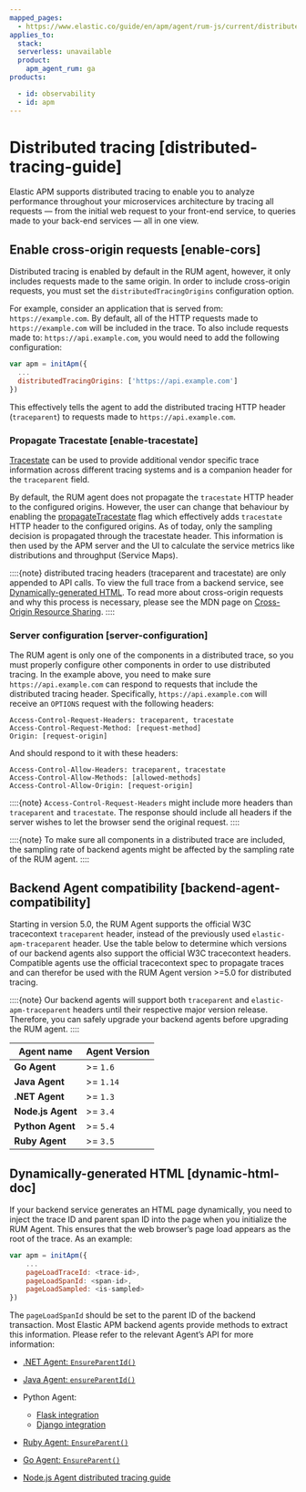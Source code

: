```yaml
---
mapped_pages:
  - https://www.elastic.co/guide/en/apm/agent/rum-js/current/distributed-tracing-guide.html
applies_to:
  stack:
  serverless: unavailable
  product:
    apm_agent_rum: ga
products:

  - id: observability
  - id: apm
---
```


# Distributed tracing [distributed-tracing-guide]

Elastic APM supports distributed tracing to enable you to analyze performance throughout your microservices architecture by tracing all requests — from the initial web request to your front-end service, to queries made to your back-end services — all in one view.


## Enable cross-origin requests [enable-cors]

Distributed tracing is enabled by default in the RUM agent, however, it only includes requests made to the same origin. In order to include cross-origin requests, you must set the `distributedTracingOrigins` configuration option.

For example, consider an application that is served from: `https://example.com`. By default, all of the HTTP requests made to `https://example.com` will be included in the trace. To also include requests made to: `https://api.example.com`, you would need to add the following configuration:

```js
var apm = initApm({
  ...
  distributedTracingOrigins: ['https://api.example.com']
})
```

This effectively tells the agent to add the distributed tracing HTTP header (`traceparent`) to requests made to `https://api.example.com`.


### Propagate Tracestate [enable-tracestate]

[Tracestate](https://www.w3.org/TR/trace-context/#tracestate-header) can be used to provide additional vendor specific trace information across different tracing systems and is a companion header for the `traceparent` field.

By default, the RUM agent does not propagate the `tracestate` HTTP header to the configured origins. However, the user can change that behaviour by enabling the [propagateTracestate](/reference/configuration.md#propagate-tracestate) flag which effectively adds `tracestate` HTTP header to the configured origins. As of today, only the sampling decision is propagated through the tracestate header. This information is then used by the APM server and the UI to calculate the service metrics like distributions and throughput (Service Maps).

::::{note}
distributed tracing headers (traceparent and tracestate) are only appended to API calls. To view the full trace from a backend service, see [Dynamically-generated HTML](#dynamic-html-doc). To read more about cross-origin requests and why this process is necessary, please see the MDN page on [Cross-Origin Resource Sharing](https://developer.mozilla.org/en-US/docs/Web/HTTP/CORS).
::::



### Server configuration [server-configuration]

The RUM agent is only one of the components in a distributed trace, so you must properly configure other components in order to use distributed tracing. In the example above, you need to make sure `https://api.example.com` can respond to requests that include the distributed tracing header. Specifically, `https://api.example.com` will receive an `OPTIONS` request with the following headers:

```text
Access-Control-Request-Headers: traceparent, tracestate
Access-Control-Request-Method: [request-method]
Origin: [request-origin]
```

And should respond to it with these headers:

```text
Access-Control-Allow-Headers: traceparent, tracestate
Access-Control-Allow-Methods: [allowed-methods]
Access-Control-Allow-Origin: [request-origin]
```

::::{note}
`Access-Control-Request-Headers` might include more headers than `traceparent` and `tracestate`. The response should include all headers if the server wishes to let the browser send the original request.
::::


::::{note}
To make sure all components in a distributed trace are included, the sampling rate of backend agents might be affected by the sampling rate of the RUM agent.
::::



## Backend Agent compatibility [backend-agent-compatibility]

Starting in version 5.0, the RUM Agent supports the official W3C tracecontext `traceparent` header, instead of the previously used `elastic-apm-traceparent` header. Use the table below to determine which versions of our backend agents also support the official W3C tracecontext headers. Compatible agents use the official tracecontext spec to propagate traces and can therefor be used with the RUM Agent version >=5.0 for distributed tracing.

::::{note}
Our backend agents will support both `traceparent` and `elastic-apm-traceparent` headers until their respective major version release. Therefore, you can safely upgrade your backend agents before upgrading the RUM agent.
::::


| Agent name | Agent Version |
| --- | --- |
| **Go Agent** | >= `1.6` |
| **Java Agent** | >= `1.14` |
| **.NET Agent** | >= `1.3` |
| **Node.js Agent** | >= `3.4` |
| **Python Agent** | >= `5.4` |
| **Ruby Agent** | >= `3.5` |


## Dynamically-generated HTML [dynamic-html-doc]

If your backend service generates an HTML page dynamically, you need to inject the trace ID and parent span ID into the page when you initialize the RUM Agent. This ensures that the web browser’s page load appears as the root of the trace. As an example:

```js
var apm = initApm({
    ...
    pageLoadTraceId: <trace-id>,
    pageLoadSpanId: <span-id>,
    pageLoadSampled: <is-sampled>
})
```

The `pageLoadSpanId` should be set to the parent ID of the backend transaction. Most Elastic APM backend agents provide methods to extract this information. Please refer to the relevant Agent’s API for more information:

* [.NET Agent: `EnsureParentId()`](apm-agent-dotnet://reference/public-api.md)
* [Java Agent: `ensureParentId()`](apm-agent-java://reference/public-api.md)
* Python Agent:

    * [Flask integration](apm-agent-python://reference/flask-support.md)
    * [Django integration](apm-agent-python://reference/django-support.md)

* [Ruby Agent: `EnsureParent()`](apm-agent-ruby://reference/api-reference.md)
* [Go Agent: `EnsureParent()`](apm-agent-go://reference/api-documentation.md)
* [Node.js Agent distributed tracing guide](apm-agent-nodejs://reference/distributed-tracing.md)
